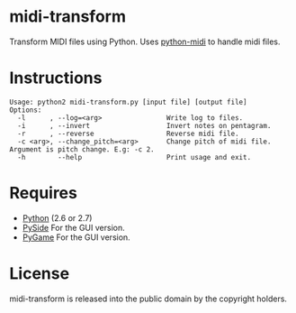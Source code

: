 midi-transform
============

Transform MIDI files using Python. Uses [python-midi](https://github.com/vishnubob/python-midi) to handle midi files.

Instructions
===========
```
Usage: python2 midi-transform.py [input file] [output file]
Options:
  -l      , --log=<arg>                Write log to files.
  -i      , --invert                   Invert notes on pentagram.
  -r      , --reverse                  Reverse midi file.
  -c <arg>, --change_pitch=<arg>       Change pitch of midi file. Argument is pitch change. E.g: -c 2.
  -h        --help                     Print usage and exit.
```


Requires
===========

* [Python](http://www.python.org/download/) (2.6 or 2.7)
* [PySide](http://qt-project.org/wiki/PySide) For the GUI version.
* [PyGame](http://pygame.org) For the GUI version.

License
===========
midi-transform is released into the public domain by the copyright holders.